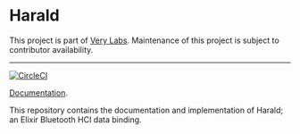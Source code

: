 # Harald

This project is part of [Very Labs](https://github.com/verypossible-labs/docs/blob/master/README.md). Maintenance of this project is subject to contributor availability.

---

[![CircleCI](https://circleci.com/gh/verypossible-labs/harald.svg?style=svg)](https://circleci.com/gh/verypossible-labs/harald)

[Documentation](docs).

This repository contains the documentation and implementation of Harald; an Elixir Bluetooth HCI
data binding.

